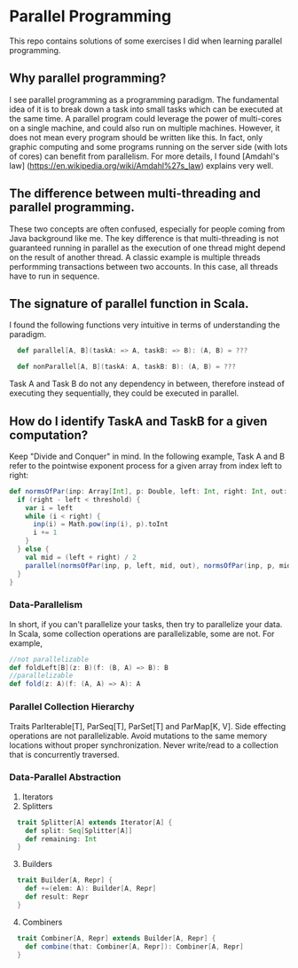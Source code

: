 # Parallel Programming

This repo contains solutions of some exercises I did when learning parallel programming.
## Why parallel programming?
I see parallel programming as a programming paradigm. The fundamental idea of it is to break down a task into small tasks which can be executed at the same time. A parallel program could leverage the power of multi-cores on a single machine, and could also run on multiple machines. However, it does not mean every program should be written like this. In fact, only graphic computing and some programs running on the server side (with lots of cores) can benefit from parallelism. For more details, I found [Amdahl's law] (https://en.wikipedia.org/wiki/Amdahl%27s_law) explains very well.
## The difference between multi-threading and parallel programming.
These two concepts are often confused, especially for people coming from Java background like me. The key difference is that multi-threading is not guaranteed running in parallel as the execution of one thread might depend on the result of another thread. A classic example is multiple threads performming transactions between two accounts. In this case, all threads have to run in sequence.
## The signature of parallel function in Scala.
I found the following functions very intuitive in terms of understanding the paradigm.
```scala
  def parallel[A, B](taskA: => A, taskB: => B): (A, B) = ???

  def nonParallel[A, B](taskA: A, taskB: B): (A, B) = ???
```
Task A and Task B do not any dependency in between, therefore instead of executing they sequentially, they could be executed in parallel.
## How do I identify TaskA and TaskB for a given computation?
Keep "Divide and Conquer" in mind. In the following example, Task A and B refer to the pointwise exponent process for a given array from index left to right:
```scala
def normsOfPar(inp: Array[Int], p: Double, left: Int, right: Int, out: Array): Unit = {
  if (right - left < threshold) {
    var i = left
    while (i < right) {
      inp(i) = Math.pow(inp(i), p).toInt
      i += 1
    }
  } else {
    val mid = (left + right) / 2
    parallel(normsOfPar(inp, p, left, mid, out), normsOfPar(inp, p, mid, right, out))
  }
}
```
### Data-Parallelism
In short, if you can't parallelize your tasks, then try to parallelize your data. In Scala, some collection operations are parallelizable, some are not. For example,
```scala
//not parallelizable
def foldLeft[B](z: B)(f: (B, A) => B): B
//parallelizable
def fold(z: A)(f: (A, A) => A): A
```
### Parallel Collection Hierarchy
Traits ParIterable[T], ParSeq[T], ParSet[T] and ParMap[K, V]. Side effecting operations are not parallelizable. Avoid mutations to the same memory locations without proper synchronization. Never write/read to a collection that is concurrently traversed.
### Data-Parallel Abstraction
1. Iterators
2. Splitters
```scala
  trait Splitter[A] extends Iterator[A] {
    def split: Seq[Splitter[A]]
    def remaining: Int
  }
```
3. Builders
```scala
  trait Builder[A, Repr] {
    def +=(elem: A): Builder[A, Repr]
    def result: Repr
  }
```
4. Combiners
```scala
  trait Combiner[A, Repr] extends Builder[A, Repr] {
    def combine(that: Combiner[A, Repr]): Combiner[A, Repr]
  }
```







